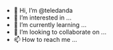 - 👋 Hi, I’m @teledanda
- 👀 I’m interested in ...
- 🌱 I’m currently learning ...
- 💞️ I’m looking to collaborate on ...
- 📫 How to reach me ...

<!---
teledanda/teledanda is a ✨ special ✨ repository because its `README.md` (this file) appears on your GitHub profile.
You can click the Preview link to take a look at your changes.
--->
